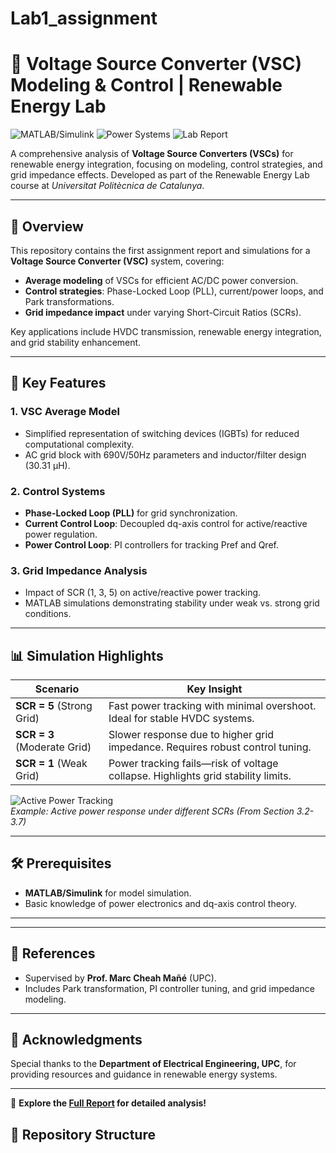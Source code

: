 # Lab1_assignment

# 🔋 Voltage Source Converter (VSC) Modeling & Control | Renewable Energy Lab

![MATLAB/Simulink](https://img.shields.io/badge/-MATLAB%2FSimulink-0076A8?logo=mathworks&logoColor=white)
![Power Systems](https://img.shields.io/badge/-Power%20Systems-FFD700)
![Lab Report](https://img.shields.io/badge/-Lab%20Report-8A2BE2)

A comprehensive analysis of **Voltage Source Converters (VSCs)** for renewable energy integration, focusing on modeling, control strategies, and grid impedance effects. Developed as part of the Renewable Energy Lab course at *Universitat Politècnica de Catalunya*.

---

## 📌 Overview
This repository contains the first assignment report and simulations for a **Voltage Source Converter (VSC)** system, covering:
- **Average modeling** of VSCs for efficient AC/DC power conversion.
- **Control strategies**: Phase-Locked Loop (PLL), current/power loops, and Park transformations.
- **Grid impedance impact** under varying Short-Circuit Ratios (SCRs).

Key applications include HVDC transmission, renewable energy integration, and grid stability enhancement.

---

## 🚀 Key Features
### 1. **VSC Average Model**
   - Simplified representation of switching devices (IGBTs) for reduced computational complexity.
   - AC grid block with 690V/50Hz parameters and inductor/filter design (30.31 µH).

### 2. **Control Systems**
   - **Phase-Locked Loop (PLL)** for grid synchronization.
   - **Current Control Loop**: Decoupled dq-axis control for active/reactive power regulation.
   - **Power Control Loop**: PI controllers for tracking Pref and Qref.

### 3. **Grid Impedance Analysis**
   - Impact of SCR (1, 3, 5) on active/reactive power tracking.
   - MATLAB simulations demonstrating stability under weak vs. strong grid conditions.

---

## 📊 Simulation Highlights
| **Scenario**               | **Key Insight**                                                                 |
|----------------------------|---------------------------------------------------------------------------------|
| **SCR = 5** (Strong Grid)  | Fast power tracking with minimal overshoot. Ideal for stable HVDC systems.      |
| **SCR = 3** (Moderate Grid)| Slower response due to higher grid impedance. Requires robust control tuning.   |
| **SCR = 1** (Weak Grid)    | Power tracking fails—risk of voltage collapse. Highlights grid stability limits.|

![Active Power Tracking](https://via.placeholder.com/600x200?text=Active+Power+Response+with+SCR+5+and+SCR+3)  
*Example: Active power response under different SCRs (From Section 3.2-3.7)*

---

## 🛠️ Prerequisites
- **MATLAB/Simulink** for model simulation.
- Basic knowledge of power electronics and dq-axis control theory.

---


---

## 📜 References
- Supervised by **Prof. Marc Cheah Mañé** (UPC).
- Includes Park transformation, PI controller tuning, and grid impedance modeling.

---

## 🌟 Acknowledgments
Special thanks to the **Department of Electrical Engineering, UPC**, for providing resources and guidance in renewable energy systems.

---

🔗 **Explore the [Full Report](VSC_ASSIGNMENT1_REPORT.pdf) for detailed analysis!**
## 📂 Repository Structure
